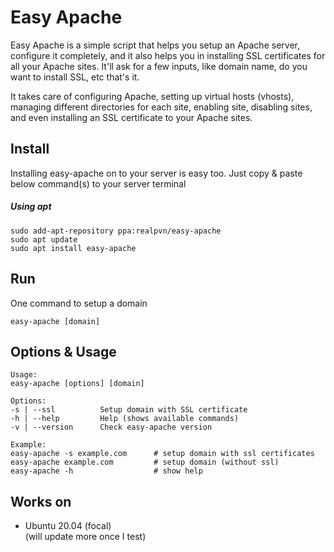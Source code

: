 # Easy Apache
Easy Apache is a simple script that helps you setup an Apache server, configure it completely, and it also helps you in installing SSL certificates for all your Apache sites. It'll ask for a few inputs, like domain name, do you want to install SSL, etc that's it.

It takes care of configuring Apache, setting up virtual hosts (vhosts), managing different directories for each site, enabling site, disabling sites, and even installing an SSL certificate to your Apache sites.

## Install
Installing easy-apache on to your server is easy too. Just copy & paste below command(s) to your server terminal
##### Using apt
```
sudo add-apt-repository ppa:realpvn/easy-apache
sudo apt update
sudo apt install easy-apache
```
## Run
One command to setup a domain
```
easy-apache [domain]
```
  
## Options & Usage
```
Usage:
easy-apache [options] [domain]

Options:
-s | --ssl          Setup domain with SSL certificate
-h | --help         Help (shows available commands)
-v | --version      Check easy-apache version

Example:
easy-apache -s example.com      # setup domain with ssl certificates
easy-apache example.com         # setup domain (without ssl)
easy-apache -h                  # show help
```

## Works on
- Ubuntu 20.04 (focal)  
(will update more once I test)
